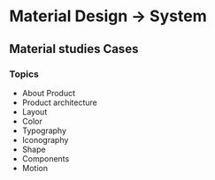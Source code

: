 # Material Design -> System

## Material studies Cases
### Topics
- About Product
- Product architecture
- Layout
- Color
- Typography
- Iconography
- Shape
- Components
- Motion

